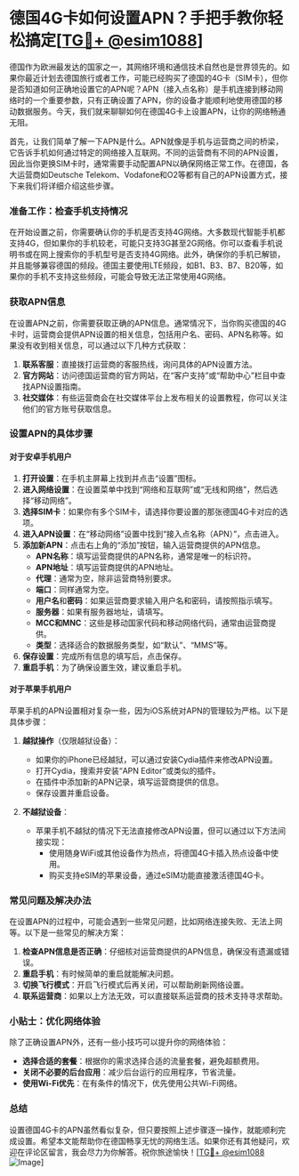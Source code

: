 # 德国4G卡如何设置APN？手把手教你轻松搞定[[TG💪+ @esim1088](https://t.me/s/esim1088)]

德国作为欧洲最发达的国家之一，其网络环境和通信技术自然也是世界领先的。如果你最近计划去德国旅行或者工作，可能已经购买了德国的4G卡（SIM卡），但你是否知道如何正确地设置它的APN呢？APN（接入点名称）是手机连接到移动网络时的一个重要参数，只有正确设置了APN，你的设备才能顺利地使用德国的移动数据服务。今天，我们就来聊聊如何在德国4G卡上设置APN，让你的网络畅通无阻。

首先，让我们简单了解一下APN是什么。APN就像是手机与运营商之间的桥梁，它告诉手机如何通过特定的网络接入互联网。不同的运营商有不同的APN设置，因此当你更换SIM卡时，通常需要手动配置APN以确保网络正常工作。在德国，各大运营商如Deutsche Telekom、Vodafone和O2等都有自己的APN设置方式，接下来我们将详细介绍这些步骤。

### 准备工作：检查手机支持情况

在开始设置之前，你需要确认你的手机是否支持4G网络。大多数现代智能手机都支持4G，但如果你的手机较老，可能只支持3G甚至2G网络。你可以查看手机说明书或在网上搜索你的手机型号是否支持4G网络。此外，确保你的手机已解锁，并且能够兼容德国的频段。德国主要使用LTE频段，如B1、B3、B7、B20等，如果你的手机不支持这些频段，可能会导致无法正常使用4G网络。

### 获取APN信息

在设置APN之前，你需要获取正确的APN信息。通常情况下，当你购买德国的4G卡时，运营商会提供APN设置的相关信息，包括用户名、密码、APN名称等。如果没有收到相关信息，可以通过以下几种方式获取：

1. **联系客服**：直接拨打运营商的客服热线，询问具体的APN设置方法。
2. **官方网站**：访问德国运营商的官方网站，在“客户支持”或“帮助中心”栏目中查找APN设置指南。
3. **社交媒体**：有些运营商会在社交媒体平台上发布相关的设置教程，你可以关注他们的官方账号获取信息。

### 设置APN的具体步骤

#### 对于安卓手机用户

1. **打开设置**：在手机主屏幕上找到并点击“设置”图标。
2. **进入网络设置**：在设置菜单中找到“网络和互联网”或“无线和网络”，然后选择“移动网络”。
3. **选择SIM卡**：如果你有多个SIM卡，请选择你要设置的那张德国4G卡对应的选项。
4. **进入APN设置**：在“移动网络”设置中找到“接入点名称（APN）”，点击进入。
5. **添加新APN**：点击右上角的“添加”按钮，输入运营商提供的APN信息。
   - **APN名称**：填写运营商提供的APN名称，通常是唯一的标识符。
   - **APN地址**：填写运营商提供的APN地址。
   - **代理**：通常为空，除非运营商特别要求。
   - **端口**：同样通常为空。
   - **用户名**和**密码**：如果运营商要求输入用户名和密码，请按照指示填写。
   - **服务器**：如果有服务器地址，请填写。
   - **MCC和MNC**：这些是移动国家代码和移动网络代码，通常由运营商提供。
   - **类型**：选择适合的数据服务类型，如“默认”、“MMS”等。
6. **保存设置**：完成所有信息的填写后，点击保存。
7. **重启手机**：为了确保设置生效，建议重启手机。

#### 对于苹果手机用户

苹果手机的APN设置相对复杂一些，因为iOS系统对APN的管理较为严格。以下是具体步骤：

1. **越狱操作**（仅限越狱设备）：
   - 如果你的iPhone已经越狱，可以通过安装Cydia插件来修改APN设置。
   - 打开Cydia，搜索并安装“APN Editor”或类似的插件。
   - 在插件中添加新的APN记录，填写运营商提供的信息。
   - 保存设置并重启设备。

2. **不越狱设备**：
   - 苹果手机不越狱的情况下无法直接修改APN设置，但可以通过以下方法间接实现：
     - 使用随身WiFi或其他设备作为热点，将德国4G卡插入热点设备中使用。
     - 购买支持eSIM的苹果设备，通过eSIM功能直接激活德国4G卡。

### 常见问题及解决办法

在设置APN的过程中，可能会遇到一些常见问题，比如网络连接失败、无法上网等。以下是一些常见的解决方案：

1. **检查APN信息是否正确**：仔细核对运营商提供的APN信息，确保没有遗漏或错误。
2. **重启手机**：有时候简单的重启就能解决问题。
3. **切换飞行模式**：开启飞行模式后再关闭，可以帮助刷新网络设置。
4. **联系运营商**：如果以上方法无效，可以直接联系运营商的技术支持寻求帮助。

### 小贴士：优化网络体验

除了正确设置APN外，还有一些小技巧可以提升你的网络体验：

- **选择合适的套餐**：根据你的需求选择合适的流量套餐，避免超额费用。
- **关闭不必要的后台应用**：减少后台运行的应用程序，节省流量。
- **使用Wi-Fi优先**：在有条件的情况下，优先使用公共Wi-Fi网络。

### 总结

设置德国4G卡的APN虽然看似复杂，但只要按照上述步骤逐一操作，就能顺利完成设置。希望本文能帮助你在德国畅享无忧的网络生活。如果你还有其他疑问，欢迎在评论区留言，我会尽力为你解答。祝你旅途愉快！[[TG💪+ @esim1088](https://t.me/s/esim1088) ![Image](https://i.postimg.cc/4NQfJmqS/Snipaste-2025-05-13-00-14-12.png)]